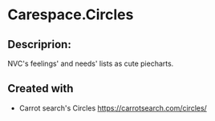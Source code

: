 # Carespace.Circles
## Descriprion:
NVC's feelings' and needs' lists as cute piecharts.

## Created with
* Carrot search's Circles https://carrotsearch.com/circles/
